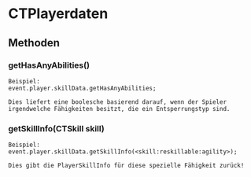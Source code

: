 # CTPlayerdaten

## Methoden

### getHasAnyAbilities()

    Beispiel:
    event.player.skillData.getHasAnyAbilities;
    
    Dies liefert eine boolesche basierend darauf, wenn der Spieler irgendwelche Fähigkeiten besitzt, die ein Entsperrungstyp sind.
    

### getSkillInfo(CTSkill skill)

    Beispiel:
    event.player.skillData.getSkillInfo(<skill:reskillable:agility>);
    
    Dies gibt die PlayerSkillInfo für diese spezielle Fähigkeit zurück!